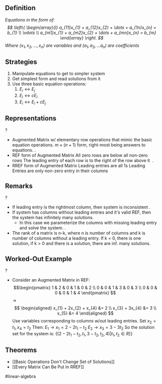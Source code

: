 ## Definition
*Equations in the form of:
$$
\left\{
\begin{array}{l}
a_{11}x_{1} + a_{12}x_{2} + \dots + a_{1n}x_{n} = b_{1} \\
\vdots \\
a_{m1}x_{1} + a_{m2}x_{2} + \dots + a_{mn}x_{n} = b_{m}
\end{array}
\right.
$$
Where $(x_{1},x_{2},\dots,x_{n})$ are variables and $(a_{1},a_{2},\dots a_{n})$ are coefficients*

## Strategies
1. Manipulate equations to get to simpler system
2. Get simplest form and read solutions from it
3. Use three basic equation operations:
	1. $E_{i} \leftrightarrow E_{j}$
	2. $E_{i} \leftrightarrow cE_{i}$
	3. $E_{i} \leftrightarrow E_{i} + cE_{j}$

## Representations
?
- Augmented Matrix w/ elementary row operations that mimic the basic equation operations.
	$m\times(n+1)$ form, right-most being answers to equations.
‎.
- REF form of Augmented Matrix
	All zero rows are below all non-zero rows
	The leading entry of each row is to the right of the row above it
‎ .
- RREF form of Augmented Matrix
	Leading entries are all 1s
	Leading Entries are only non-zero entry in their columns

## Remarks
?
- If leading entry is the rightmost column, then system is inconsistent
.
- If system has columns without leading entries and it's valid REF, then the system has infinitely many solutions.
	- In this case we parameterize the columns with missing leading entry and solve the system.
.
- The rank of a matrix is n-k, where n is number of columns and k is number of columns without a leading entry. If k = 0, there is one solution, if k > 0 and there is a solution, there are inf. many solutions. 

## Worked-Out Example
?
- Consider an Augmented Matrix in REF: 
$$\begin{pmatrix}
1 & 2 & 0 & 1 & 0 & 2 \\
0 & 0 & 1 & 3 & 0 & 3 \\
0 & 0 & 0 & 0 & 1 & 4
\end{pmatrix}
$$
$\to$
$$
\begin{aligned}
x_{1} + 2x_{2} + x_{4} &= 2 \\
x_{3} + 3x_{4} &= 3 \\
x_{5} &= 4
\end{aligned}
$$Use variables corresponding to columns w/out leading entries. Set $x_{2}=t_{1}, x_{4}=t_{2}$
Then:
$E_{1} \to x_{1}=2-2t_{1}-t_{2}$
$E_{2} \to x_{3}=3-3t_{2}$
So the solution set for the system is:
$\{(2-2t_{1}-t_{2}, t_{1}, 3-t_{2}, t_{2}, 4) | t_{1},t_{2} \in R\}$}

## Theorems
- [[Basic Operations Don't Change Set of Solutions]]
- [[Every Matrix Can Be Put In RREF]]

#linear-algebra
